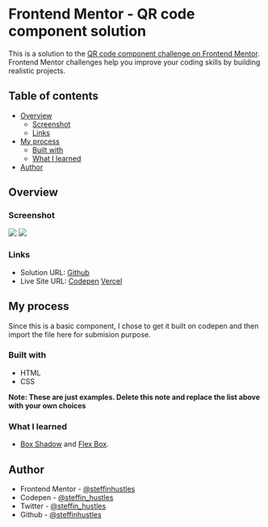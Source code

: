 # Frontend Mentor - QR code component solution

This is a solution to the [QR code component challenge on Frontend Mentor](https://www.frontendmentor.io/challenges/qr-code-component-iux_sIO_H). Frontend Mentor challenges help you improve your coding skills by building realistic projects. 

## Table of contents

- [Overview](#overview)
  - [Screenshot](#screenshot)
  - [Links](#links)
- [My process](#my-process)
  - [Built with](#built-with)
  - [What I learned](#what-i-learned)
- [Author](#author)

## Overview

### Screenshot

![](https://i.ibb.co/s2y1Qw5/image.png)
![](https://i.ibb.co/k0WYrWC/image.png)
<!-- <a href="https://ibb.co/4M5BD5r"><img src="https://i.ibb.co/k0WYrWC/image.png" alt="image" border="0"></a> -->
<!-- <a href="https://ibb.co/c1D8tFb"><img src="https://i.ibb.co/s2y1Qw5/image.png" alt="image" border="0"></a> -->

### Links

- Solution URL: [Github](https://github.com/steffinhustles/FEM-Basic-QR-Code-Component)
- Live Site URL: [Codepen](https://codepen.io/steffin_hustles/pen/YzgVbbb) [Vercel](https://fem-basic-qr-code-component.vercel.app/)
## My process

Since this is a basic component, I chose to get it built on codepen and then import the file here for submision purpose.

### Built with

- HTML
- CSS

**Note: These are just examples. Delete this note and replace the list above with your own choices**

### What I learned

- [Box Shadow](https://getcssscan.com/css-box-shadow-examples) and [Flex Box](https://mastery.games/flexboxzombies/).

## Author

- Frontend Mentor - [@steffinhustles](https://www.frontendmentor.io/profile/steffinhustles)
- Codepen - [@steffin_hustles](https://codepen.io/steffin_hustles)
- Twitter - [@steffin_hustles](https://twitter.com/steffin_hustles)
- Github - [@steffinhustles](https://github.com/steffinhustles)

